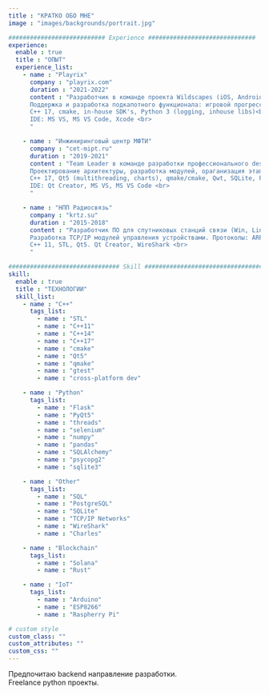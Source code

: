 ```yaml
---
title : "КРАТКО ОБО МНЕ"
image : "images/backgrounds/portrait.jpg"

########################### Experience ##############################
experience:
  enable : true
  title : "ОПЫТ"
  experience_list:
    - name : "Playrix"
      company : "playrix.com"
      duration : "2021-2022"
      content : "Разработчик в команде проекта Wildscapes (iOS, Android, Win).<br>
      Поддержка и разработка подкапотного функционала: игровой прогресс, телеметрия. Интеграция и обновление SDK. <br>
      C++ 17, cmake, in-house SDK's, Python 3 (logging, inhouse libs)<br>
      IDE: MS VS, MS VS Code, Xcode <br>
      "

    - name : "Инжиниринговый центр МФТИ"
      company : "cet-mipt.ru"
      duration : "2019-2021"
      content : "Team Leader в команде разработки профессионального desktop-приложения для проектирования и оптимизации нефтегазовых месторождений. <br>
      Проектирование архитектуры, разработка модулей, ораганизация этапа QA, настройка CI и Jira, проведение Demo. <br>
      C++ 17, Qt5 (multithreading, charts), qmake/cmake, Qwt, SQLite, Python 3 (threads, logging). <br>
      IDE: Qt Creator, MS VS, MS VS Code <br>
      "

    - name : "НПП Радиосвязь"
      company : "krtz.su"
      duration : "2015-2018"
      content : "Разработчик ПО для спутниковых станций связи (Win, Linux). <br>
      Разработка TCP/IP модулей управления устройствами. Протоколы: ARP, Telnet, SNMP, др. проприетарные. Обновление legacy модулей.<br>
      C++ 11, STL, Qt5. Qt Creator, WireShark <br>
      "

############################### Skill #################################
skill:
  enable : true
  title : "ТЕХНОЛОГИИ"
  skill_list:
    - name : "C++"
      tags_list:
        - name : "STL"
        - name : "C++11"
        - name : "C++14"
        - name : "C++17"
        - name : "cmake"
        - name : "Qt5"
        - name : "qmake"
        - name : "gtest"
        - name : "cross-platform dev"

    - name : "Python"
      tags_list:
        - name : "Flask"
        - name : "PyQt5"
        - name : "threads"
        - name : "selenium"
        - name : "numpy"
        - name : "pandas"
        - name : "SQLAlchemy"
        - name : "psycopg2"
        - name : "sqlite3"

    - name : "Other"
      tags_list:
        - name : "SQL"
        - name : "PostgreSQL"
        - name : "SQLite"
        - name : "TCP/IP Networks"
        - name : "WireShark"
        - name : "Charles"

    - name : "Blockchain"
      tags_list:
        - name : "Solana"
        - name : "Rust"

    - name : "IoT"
      tags_list:
        - name : "Arduino"
        - name : "ESP8266"
        - name : "Raspherry Pi"

# custom style
custom_class: "" 
custom_attributes: "" 
custom_css: ""
---
```


Предпочитаю backend направление разработки. <br>
Freelance python проекты.